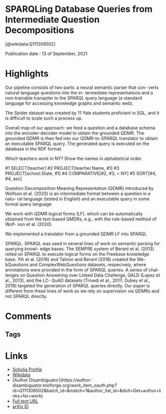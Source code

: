 
SPARQLing Database Queries from Intermediate Question Decompositions
====================================================================
  
  [@wikidata:Q111308502]  
  
Publication date : 13 of September, 2021  

# Highlights

Our pipeline consists
of two parts: a neural semantic parser that con-
verts natural language questions into the in-
termediate representations and a non-trainable
transpiler to the SPARQL query language (a
standard language for accessing knowledge
graphs and semantic web).

The Spider dataset was
created by 11 Yale students proficient in SQL, and
it is difficult to scale such a process up.

Overall map of our approach: we feed a question and a database schema into the encoder-decoder model
to obtain the grounded QDMR. The grounded QDMR is then fed into our QDMR-to-SPARQL translator to obtain
an executable SPARQL query. The generated query is executed on the database in the RDF format.

Which teachers work in NY?
Show the names in alphabetical order.

#1 SELECT[teacher]
#2 PROJECT[teacher.Name, #1]
#3 PROJECT[school.State, #1]
#4 COMPARATIVE[#2, #3, = NY]
#5 SORT[#4, #4, asc]

Question Decomposition Meaning Representation
(QDMR) introduced by Wolfson et al. (2020) is an
intermediate format between a question in a natu-
ral language (tested in English) and an executable
query in some formal query language

We work with QDMR logical forms (LF), which
can be automatically obtained from the text-based
QMDRs, e.g., with the rule-based method of Wolf-
son et al. (2020).

We implemented a translator from a grounded
QDMR LF into SPARQL

SPARQL. SPARQL was used in several lines
of work on semantic parsing for querying knowl-
edge bases. The SEMPRE system of Berant et al.
(2013) relied on SPARQL to execute logical forms
on the Freebase knowledge base. Yih et al. (2016)
and Talmor and Berant (2018) created the We-
bQuestions and ComplexWebQuestions datasets,
respecively, where annotations were provided in
the form of SPARQL queries. A series of chal-
lenges on Question Answering over Linked Data
Challenge, QALD (Lopez et al., 2013), and the LC-
QuAD datasets (Trivedi et al., 2017; Dubey et al.,
2019) targeted the generation of SPARQL queries
directly. Our paper is different from these lines of
work as we rely on supervision via QDMRs and
not SPARQL directly.
# Comments

## Tags

# Links
  
 * [Scholia Profile](https://scholia.toolforge.org/work/Q111308502)  
 * [Wikidata](https://www.wikidata.org/wiki/Q111308502)  
 * [Author Disambiguator](https://author-
disambiguator.toolforge.org/work_item_oauth.php?id=Q111308502&batch_id=&match=1&author_list_id=&doit=Get+author+links+for+work)  
 * [Full text URL](https://arxiv.org/pdf/2109.06162.pdf)  
 * [arXiv ID](https://arxiv.org/pdf/2109.06162.pdf)  
